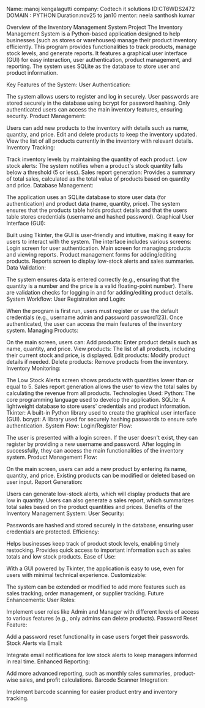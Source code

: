 Name: manoj kengalagutti
company: Codtech it solutions
ID:CT6WDS2472
DOMAIN : PYTHON
Duration:nov25 to jan10
mentor: neela santhosh kumar

Overview of the Inventory Management System Project
The Inventory Management System is a Python-based application designed to help businesses (such as stores or warehouses) manage their product inventory efficiently. This program provides functionalities to track products, manage stock levels, and generate reports. It features a graphical user interface (GUI) for easy interaction, user authentication, product management, and reporting. The system uses SQLite as the database to store user and product information.

Key Features of the System:
User Authentication:

The system allows users to register and log in securely.
User passwords are stored securely in the database using bcrypt for password hashing.
Only authenticated users can access the main inventory features, ensuring security.
Product Management:

Users can add new products to the inventory with details such as name, quantity, and price.
Edit and delete products to keep the inventory updated.
View the list of all products currently in the inventory with relevant details.
Inventory Tracking:

Track inventory levels by maintaining the quantity of each product.
Low stock alerts: The system notifies when a product's stock quantity falls below a threshold (5 or less).
Sales report generation: Provides a summary of total sales, calculated as the total value of products based on quantity and price.
Database Management:

The application uses an SQLite database to store user data (for authentication) and product data (name, quantity, price).
The system ensures that the products table holds product details and that the users table stores credentials (username and hashed password).
Graphical User Interface (GUI):

Built using Tkinter, the GUI is user-friendly and intuitive, making it easy for users to interact with the system.
The interface includes various screens:
Login screen for user authentication.
Main screen for managing products and viewing reports.
Product management forms for adding/editing products.
Reports screen to display low-stock alerts and sales summaries.
Data Validation:

The system ensures data is entered correctly (e.g., ensuring that the quantity is a number and the price is a valid floating-point number).
There are validation checks for logging in and for adding/editing product details.
System Workflow:
User Registration and Login:

When the program is first run, users must register or use the default credentials (e.g., username admin and password password123).
Once authenticated, the user can access the main features of the inventory system.
Managing Products:

On the main screen, users can:
Add products: Enter product details such as name, quantity, and price.
View products: The list of all products, including their current stock and price, is displayed.
Edit products: Modify product details if needed.
Delete products: Remove products from the inventory.
Inventory Monitoring:

The Low Stock Alerts screen shows products with quantities lower than or equal to 5.
Sales report generation allows the user to view the total sales by calculating the revenue from all products.
Technologies Used:
Python: The core programming language used to develop the application.
SQLite: A lightweight database to store users' credentials and product information.
Tkinter: A built-in Python library used to create the graphical user interface (GUI).
bcrypt: A library used for securely hashing passwords to ensure safe authentication.
System Flow:
Login/Register Flow:

The user is presented with a login screen. If the user doesn't exist, they can register by providing a new username and password.
After logging in successfully, they can access the main functionalities of the inventory system.
Product Management Flow:

On the main screen, users can add a new product by entering its name, quantity, and price.
Existing products can be modified or deleted based on user input.
Report Generation:

Users can generate low-stock alerts, which will display products that are low in quantity.
Users can also generate a sales report, which summarizes total sales based on the product quantities and prices.
Benefits of the Inventory Management System:
User Security:

Passwords are hashed and stored securely in the database, ensuring user credentials are protected.
Efficiency:

Helps businesses keep track of product stock levels, enabling timely restocking.
Provides quick access to important information such as sales totals and low stock products.
Ease of Use:

With a GUI powered by Tkinter, the application is easy to use, even for users with minimal technical experience.
Customizable:

The system can be extended or modified to add more features such as sales tracking, order management, or supplier tracking.
Future Enhancements:
User Roles:

Implement user roles like Admin and Manager with different levels of access to various features (e.g., only admins can delete products).
Password Reset Feature:

Add a password reset functionality in case users forget their passwords.
Stock Alerts via Email:

Integrate email notifications for low stock alerts to keep managers informed in real time.
Enhanced Reporting:

Add more advanced reporting, such as monthly sales summaries, product-wise sales, and profit calculations.
Barcode Scanner Integration:

Implement barcode scanning for easier product entry and inventory tracking.
